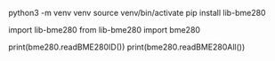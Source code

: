 python3 -m venv venv
source venv/bin/activate
pip install lib-bme280

import lib-bme280
from lib-bme280 import bme280

print(bme280.readBME280ID())
print(bme280.readBME280All())